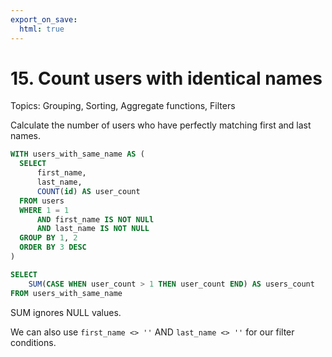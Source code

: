 ```yaml
---
export_on_save:
  html: true
---
```

# 15. Count users with identical names 

Topics: Grouping, Sorting, Aggregate functions, Filters

Calculate the number of users who have perfectly matching first and last names.

```sql
WITH users_with_same_name AS (
  SELECT 
      first_name, 
      last_name,
      COUNT(id) AS user_count
  FROM users
  WHERE 1 = 1
      AND first_name IS NOT NULl
      AND last_name IS NOT NULL
  GROUP BY 1, 2
  ORDER BY 3 DESC
)

SELECT
    SUM(CASE WHEN user_count > 1 THEN user_count END) AS users_count
FROM users_with_same_name
```

SUM ignores NULL values.

We can also use `first_name <> ''` AND `last_name <> ''` for our filter conditions.
